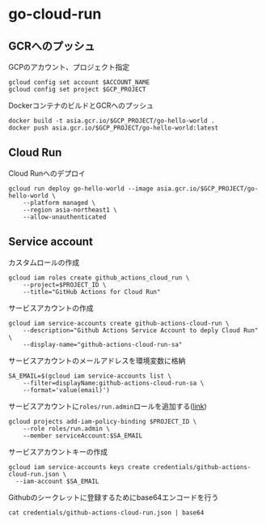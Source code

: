 # go-cloud-run
## GCRへのプッシュ
GCPのアカウント、プロジェクト指定
```
gcloud config set account $ACCOUNT_NAME
gcloud config set project $GCP_PROJECT
```

DockerコンテナのビルドとGCRへのプッシュ
```
docker build -t asia.gcr.io/$GCP_PROJECT/go-hello-world .
docker push asia.gcr.io/$GCP_PROJECT/go-hello-world:latest
```

## Cloud Run
Cloud Runへのデプロイ
```
gcloud run deploy go-hello-world --image asia.gcr.io/$GCP_PROJECT/go-hello-world \
    --platform managed \
    --region asia-northeast1 \
    --allow-unauthenticated
```

## Service account
カスタムロールの作成
```
gcloud iam roles create github_actions_cloud_run \
    --project=$PROJECT_ID \
    --title="GitHub Actions for Cloud Run"
```

サービスアカウントの作成
```
gcloud iam service-accounts create github-actions-cloud-run \
    --description="Github Actions Service Account to deply Cloud Run" \
    --display-name="github-actions-cloud-run-sa"
```

サービスアカウントのメールアドレスを環境変数に格納
```
SA_EMAIL=$(gcloud iam service-accounts list \
    --filter=displayName:github-actions-cloud-run-sa \
    --format='value(email)')
```

サービスアカウントに```roles/run.admin```ロールを追加する([link](https://cloud.google.com/run/docs/reference/iam/roles#gcloud))
```
gcloud projects add-iam-policy-binding $PROJECT_ID \
    --role roles/run.admin \
    --member serviceAccount:$SA_EMAIL
```

サービスアカウントキーの作成
```
gcloud iam service-accounts keys create credentials/github-actions-cloud-run.json \
  --iam-account $SA_EMAIL
```

Githubのシークレットに登録するためにbase64エンコードを行う
```
cat credentials/github-actions-cloud-run.json | base64
```